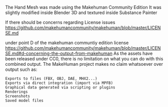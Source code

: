 The Hand Mesh was made using the Makehuman Community Edition
It was slightly modified inside Blender 3D and textured inside Substance Painter

If there should be concerns regarding License issues
https://github.com/makehumancommunity/makehuman/blob/master/LICENSE.md

under point D of the makehuman communtiy edition license
https://github.com/makehumancommunity/makehuman/blob/master/LICENSE.md#d-concerning-the-output-from-makehuman
As the assets have been released under CC0, there is no limitation on what you can do with this combined output.
The MakeHuman project makes no claim whatsoever over output such as:

    Exports to files (FBX, OBJ, DAE, MHX2...)
    Exports via direct integration (import via MPFB)
    Graphical data generated via scripting or plugins
    Renderings
    Screenshots
    Saved model files

